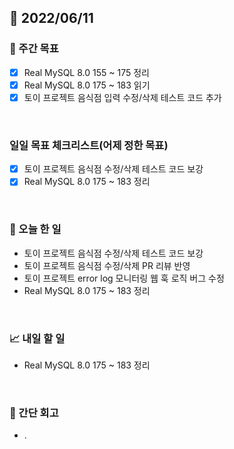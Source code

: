 ## 📅 2022/06/11


### 👏 주간 목표

- [x] Real MySQL 8.0 155 ~ 175 정리
- [x] Real MySQL 8.0 175 ~ 183 읽기
- [x] 토이 프로젝트 음식점 입력 수정/삭제 테스트 코드 추가

<br/>

### 일일 목표 체크리스트(어제 정한 목표)

- [x] 토이 프로젝트 음식점 수정/삭제 테스트 코드 보강
- [x] Real MySQL 8.0 175 ~ 183 정리

<br/>

### 💯 오늘 한 일

- 토이 프로젝트 음식점 수정/삭제 테스트 코드 보강
- 토이 프로젝트 음식점 수정/삭제 PR 리뷰 반영
- 토이 프로젝트 error log 모니터링 웹 훅 로직 버그 수정
- Real MySQL 8.0 175 ~ 183 정리

<br/>

### 📈 내일 할 일

- Real MySQL 8.0 175 ~ 183 정리

<br/>

### 🤔 간단 회고

- .




 




 








